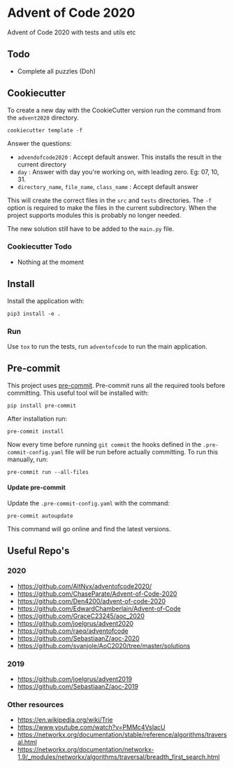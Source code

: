 # Advent of Code 2020

Advent of Code 2020 with tests and utils etc

## Todo

- Complete all puzzles (Doh)

## Cookiecutter

To create a new day with the CookieCutter version run the command from the
`advent2020` directory.

```shell script
cookiecutter template -f
```

Answer the questions:
* `advendofcode2020` : Accept default answer. This installs the result in the current directory
* `day` : Answer with day you're working on, with leading zero. Eg: 07, 10, 31.
* `directory_name`, `file_name`, `class_name` : Accept default answer

This will create the correct files in the `src` and `tests` directories.
The `-f` option is required to make the files in the current subdirectory.
When the project supports modules this is probably no longer needed.

The new solution still have to be added to the `main.py` file.

### Cookiecutter Todo

* Nothing at the moment

## Install

Install the application with:

```
pip3 install -e .
```

### Run

Use `tox` to run the tests, run `adventofcode` to run the main application.

## Pre-commit

This project uses [pre-commit]. Pre-commit runs all the required tools before committing.
This useful tool will be installed with:

```shell
pip install pre-commit
```

After installation run:

```shell
pre-commit install
```

Now every time before running `git commit` the hooks defined in the
`.pre-commit-config.yaml` file will be run before actually committing.
To run this manually, run:

```shell
pre-commit run --all-files
```

#### Update pre-commit

Update the `.pre-commit-config.yaml` with the command:

```shell
pre-commit autoupdate
```

This command will go online and find the latest versions.

[pre-commit]: https://pre-commit.com/

## Useful Repo's

### 2020

- <https://github.com/AltNyx/adventofcode2020/>
- <https://github.com/ChaseParate/Advent-of-Code-2020>
- <https://github.com/Den4200/advent-of-code-2020>
- <https://github.com/EdwardChamberlain/Advent-of-Code>
- <https://github.com/GraceC23245/aoc_2020>
- <https://github.com/joelgrus/advent2020>
- <https://github.com/raeq/adventofcode>
- <https://github.com/SebastiaanZ/aoc-2020>
- <https://github.com/svanjole/AoC2020/tree/master/solutions>

### 2019

- <https://github.com/joelgrus/advent2019>
- <https://github.com/SebastiaanZ/aoc-2019>


### Other resources

- <https://en.wikipedia.org/wiki/Trie>
- <https://www.youtube.com/watch?v=PMMc4VsIacU>
- <https://networkx.org/documentation/stable/reference/algorithms/traversal.html>
- <https://networkx.org/documentation/networkx-1.9/_modules/networkx/algorithms/traversal/breadth_first_search.html>
